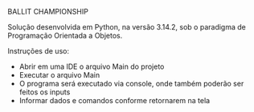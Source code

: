 BALLIT CHAMPIONSHIP 

Solução desenvolvida em Python, na versão 3.14.2, sob o paradigma de Programação Orientada a Objetos.

Instruções de uso:
- Abrir em uma IDE o arquivo Main do projeto
- Executar o arquivo Main
- O programa será executado via console, onde também poderão ser feitos os inputs
- Informar dados e comandos conforme retornarem na tela
